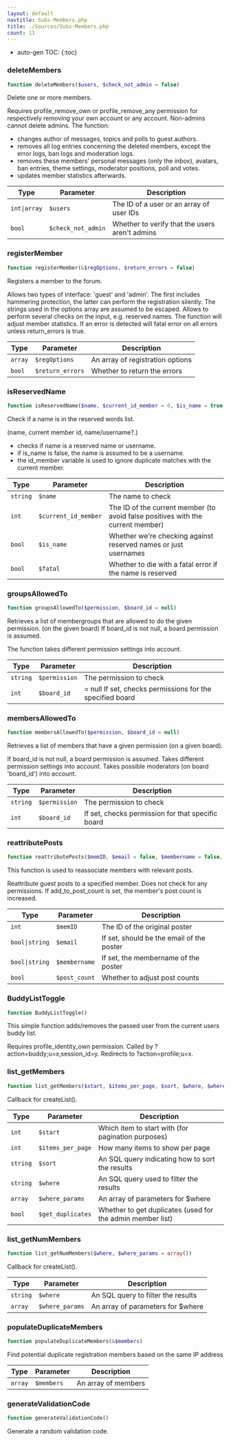 ```yaml
---
layout: default
navtitle: Subs-Members.php
title: ./Sources/Subs-Members.php
count: 11
---
```

* auto-gen TOC:
{:toc}
### deleteMembers

```php
function deleteMembers($users, $check_not_admin = false)
```
Delete one or more members.

Requires profile_remove_own or profile_remove_any permission for
respectively removing your own account or any account.
Non-admins cannot delete admins.
The function:
  - changes author of messages, topics and polls to guest authors.
  - removes all log entries concerning the deleted members, except the
error logs, ban logs and moderation logs.
  - removes these members' personal messages (only the inbox), avatars,
ban entries, theme settings, moderator positions, poll and votes.
  - updates member statistics afterwards.

Type|Parameter|Description
---|---|---
`int\|array`|`$users`|The ID of a user or an array of user IDs
`bool`|`$check_not_admin`|Whether to verify that the users aren't admins

### registerMember

```php
function registerMember(&$regOptions, $return_errors = false)
```
Registers a member to the forum.

Allows two types of interface: 'guest' and 'admin'. The first
includes hammering protection, the latter can perform the
registration silently.
The strings used in the options array are assumed to be escaped.
Allows to perform several checks on the input, e.g. reserved names.
The function will adjust member statistics.
If an error is detected will fatal error on all errors unless return_errors is true.

Type|Parameter|Description
---|---|---
`array`|`$regOptions`|An array of registration options
`bool`|`$return_errors`|Whether to return the errors

### isReservedName

```php
function isReservedName($name, $current_id_member = 0, $is_name = true, $fatal = true)
```
Check if a name is in the reserved words list.

(name, current member id, name/username?.)
- checks if name is a reserved name or username.
- if is_name is false, the name is assumed to be a username.
- the id_member variable is used to ignore duplicate matches with the
current member.

Type|Parameter|Description
---|---|---
`string`|`$name`|The name to check
`int`|`$current_id_member`|The ID of the current member (to avoid false positives with the current member)
`bool`|`$is_name`|Whether we're checking against reserved names or just usernames
`bool`|`$fatal`|Whether to die with a fatal error if the name is reserved

### groupsAllowedTo

```php
function groupsAllowedTo($permission, $board_id = null)
```
Retrieves a list of membergroups that are allowed to do the given
permission. (on the given board)
If board_id is not null, a board permission is assumed.

The function takes different permission settings into account.

Type|Parameter|Description
---|---|---
`string`|`$permission`|The permission to check
`int`|`$board_id`|= null If set, checks permissions for the specified board

### membersAllowedTo

```php
function membersAllowedTo($permission, $board_id = null)
```
Retrieves a list of members that have a given permission
(on a given board).

If board_id is not null, a board permission is assumed.
Takes different permission settings into account.
Takes possible moderators (on board 'board_id') into account.

Type|Parameter|Description
---|---|---
`string`|`$permission`|The permission to check
`int`|`$board_id`|If set, checks permission for that specific board

### reattributePosts

```php
function reattributePosts($memID, $email = false, $membername = false, $post_count = false)
```
This function is used to reassociate members with relevant posts.

Reattribute guest posts to a specified member.
Does not check for any permissions.
If add_to_post_count is set, the member's post count is increased.

Type|Parameter|Description
---|---|---
`int`|`$memID`|The ID of the original poster
`bool\|string`|`$email`|If set, should be the email of the poster
`bool\|string`|`$membername`|If set, the membername of the poster
`bool`|`$post_count`|Whether to adjust post counts

### BuddyListToggle

```php
function BuddyListToggle()
```
This simple function adds/removes the passed user from the current users buddy list.

Requires profile_identity_own permission.
Called by ?action=buddy;u=x;session_id=y.
Redirects to ?action=profile;u=x.

### list_getMembers

```php
function list_getMembers($start, $items_per_page, $sort, $where, $where_params = array(), $get_duplicates = false)
```
Callback for createList().



Type|Parameter|Description
---|---|---
`int`|`$start`|Which item to start with (for pagination purposes)
`int`|`$items_per_page`|How many items to show per page
`string`|`$sort`|An SQL query indicating how to sort the results
`string`|`$where`|An SQL query used to filter the results
`array`|`$where_params`|An array of parameters for $where
`bool`|`$get_duplicates`|Whether to get duplicates (used for the admin member list)

### list_getNumMembers

```php
function list_getNumMembers($where, $where_params = array())
```
Callback for createList().



Type|Parameter|Description
---|---|---
`string`|`$where`|An SQL query to filter the results
`array`|`$where_params`|An array of parameters for $where

### populateDuplicateMembers

```php
function populateDuplicateMembers(&$members)
```
Find potential duplicate registration members based on the same IP address



Type|Parameter|Description
---|---|---
`array`|`$members`|An array of members

### generateValidationCode

```php
function generateValidationCode()
```
Generate a random validation code.



